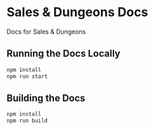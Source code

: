 # Sales & Dungeons Docs

Docs for Sales &amp; Dungeons

## Running the Docs Locally

```bash
npm install
npm run start
```

## Building the Docs

```bash
npm install
npm run build
```